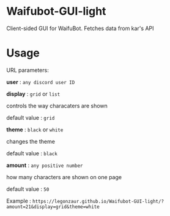 # Waifubot-GUI-light

Client-sided GUI for WaifuBot. Fetches data from kar's API

# Usage

URL parameters:

**user** : `any discord user ID`

**display** : `grid` or `list`

controls the way characaters are shown

default value : `grid`

**theme** : `black` or `white`

changes the theme

default value : `black`

**amount** : `any positive number`

how many characters are shown on one page

default value : `50`

Example : `https://legonzaur.github.io/Waifubot-GUI-light/?amount=21&display=grid&theme=white`
